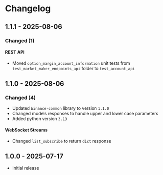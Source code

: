 # Changelog

## 1.1.1 - 2025-08-06

### Changed (1)

#### REST API

- Moved `option_margin_account_information` unit tests from `test_market_maker_endpoints_api` folder to `test_account_api`

## 1.1.0 - 2025-08-06

### Changed (4)

- Updated `binance-common` library to version `1.1.0`
- Changed models responses to handle upper and lower case parameters
- Added python version `3.13`

#### WebSocket Streams

- Changed `list_subscribe` to return `dict` response

## 1.0.0 - 2025-07-17

- Initial release